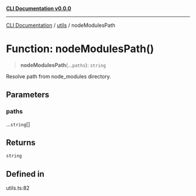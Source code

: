 [**CLI Documentation v0.0.0**](../../README.md)

***

[CLI Documentation](../../modules.md) / [utils](../README.md) / nodeModulesPath

# Function: nodeModulesPath()

> **nodeModulesPath**(...`paths`): `string`

Resolve path from node_modules directory.

## Parameters

### paths

...`string`[]

## Returns

`string`

## Defined in

utils.ts:82
